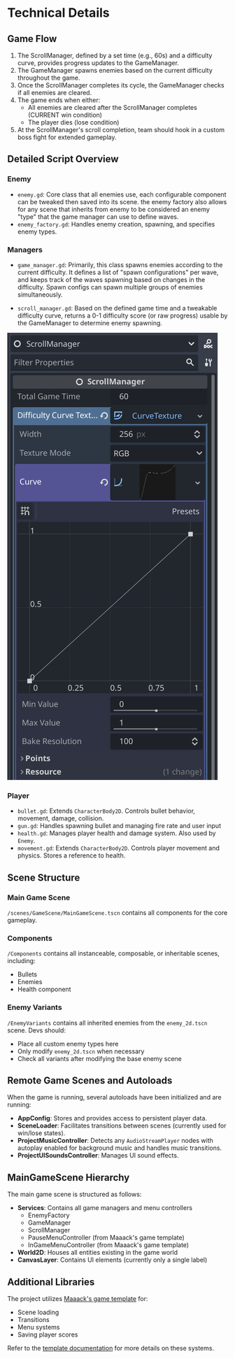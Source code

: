 # Technical Details

## Game Flow

1. The ScrollManager, defined by a set time (e.g., 60s) and a difficulty curve, provides progress updates to the GameManager.
2. The GameManager spawns enemies based on the current difficulty throughout the game.
3. Once the ScrollManager completes its cycle, the GameManager checks if all enemies are cleared.
4. The game ends when either:
   - All enemies are cleared after the ScrollManager completes (CURRENT win condition)
   - The player dies (lose condition)
5. At the ScrollManager's scroll completion, team should hook in a custom boss fight for extended gameplay.

## Detailed Script Overview

### Enemy
- `enemy.gd`: Core class that all enemies use, each configurable component can be tweaked then saved into its scene. the enemy factory also allows for any scene that inherits from enemy to be considered an enemy "type" that the game manager can use to define waves.
- `enemy_factory.gd`: Handles enemy creation, spawning, and specifies enemy types.

### Managers
- `game_manager.gd`: Primarily, this class spawns enemies according to the current difficulty. It defines a list of "spawn configurations" per wave, and keeps track of the waves spawning based on changes in the difficulty. Spawn configs can spawn multiple groups of enemies simultaneously.

- `scroll_manager.gd`: Based on the defined game time and a tweakable difficulty curve, returns a 0-1 difficulty score (or raw progress) usable by the GameManager to determine enemy spawning.

![/documentation/images/difficulty.png](/documentation/images/difficulty.png)

### Player
- `bullet.gd`: Extends `CharacterBody2D`. Controls bullet behavior, movement, damage, collision.
- `gun.gd`: Handles spawning bullet and managing fire rate and user input
- `health.gd`: Manages player health and damage system. Also used by `Enemy`.
- `movement.gd`: Extends `CharacterBody2D`. Controls player movement and physics. Stores a reference to health.

## Scene Structure

### Main Game Scene
`/scenes/GameScene/MainGameScene.tscn` contains all components for the core gameplay.

### Components
`/Components` contains all instanceable, composable, or inheritable scenes, including:
- Bullets
- Enemies
- Health component

### Enemy Variants
`/EnemyVariants` contains all inherited enemies from the `enemy_2d.tscn` scene. Devs should:
- Place all custom enemy types here
- Only modify `enemy_2d.tscn` when necessary
- Check all variants after modifying the base enemy scene

## Remote Game Scenes and Autoloads

When the game is running, several autoloads have been initialized and are running:

- **AppConfig**: Stores and provides access to persistent player data.
- **SceneLoader**: Facilitates transitions between scenes (currently used for win/lose states).
- **ProjectMusicController**: Detects any `AudioStreamPlayer` nodes with autoplay enabled for background music and handles music transitions.
- **ProjectUISoundsController**: Manages UI sound effects.


## MainGameScene Hierarchy

The main game scene is structured as follows:

- **Services**: Contains all game managers and menu controllers
  - EnemyFactory
  - GameManager
  - ScrollManager
  - PauseMenuController (from Maaack's game template)
  - InGameMenuController (from Maaack's game template)
- **World2D**: Houses all entities existing in the game world
- **CanvasLayer**: Contains UI elements (currently only a single label)

## Additional Libraries

The project utilizes [Maaack's game template](https://github.com/Maaack/Godot-Game-Template) for:
- Scene loading
- Transitions
- Menu systems
- Saving player scores

Refer to the [template documentation](/addons/maaacks_game_template/docs/NewProject.md) for more details on these systems.
